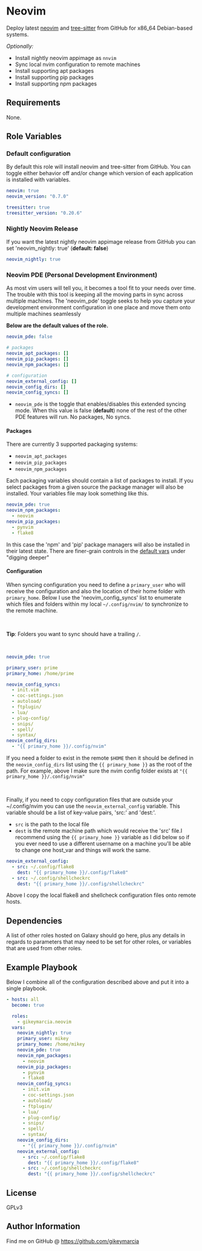 Neovim
=========

Deploy latest [neovim](https://github.com/neovim/neovim) and
[tree-sitter](https://github.com/tree-sitter/tree-sitter) from GitHub for x86_64
Debian-based systems.

_Optionally:_

- Install nightly neovim appimage as `nnvim`
- Sync local nvim configuration to remote machines
- Install supporting apt packages
- Install supporting pip packages
- Install supporting npm packages

Requirements
------------

None.

Role Variables
--------------

### Default configuration

By default this role will install neovim and tree-sitter from GitHub. You can
toggle either behavior off and/or change which version of each application is
installed with variables.

```yml
neovim: true
neovim_version: "0.7.0"

treesitter: true
treesitter_version: "0.20.6"
```

### Nightly Neovim Release

If you want the latest nightly neovim appimage release from GitHub you can set
'neovim_nightly: true' (**default: false**)

```yml
neovim_nightly: true
```

### Neovim PDE (Personal Development Environment)

As most vim users will tell you, it becomes a tool fit to your needs over time.
The trouble with this tool is keeping all the moving parts in sync across
multiple machines. The 'neovim_pde' toggle seeks to help you capture your
development environment configuration in one place and move them onto multiple
machines seamlessly

**Below are the default values of the role.**

```yml
neovim_pde: false

# packages
neovim_apt_packages: []
neovim_pip_packages: []
neovim_npm_packages: []

# configuration
neovim_external_config: []
neovim_config_dirs: []
neovim_config_syncs: []
```

- `neovim_pde` is the toggle that enables/disables this extended syncing mode.
  When this value is false (**default**) none of the rest of the other PDE
  features will run. No packages, No syncs.

#### Packages

There are currently 3 supported packaging systems:

- `neovim_apt_packages`
- `neovim_pip_packages`
- `neovim_npm_packages`

Each packaging variables should contain a list of packages to install. If you
select packages from a given source the package manager will also be installed.
Your variables file may look something like this.

```yml
neovim_pde: true
neovim_npm_packages:
  - neovim
neovim_pip_packages:
  - pynvim
  - flake8
```

In this case the 'npm' and 'pip' package managers will also be installed in
their latest state. There are finer-grain controls in the [default
vars](https://github.com/gikeymarcia/ansible-role-neovim/blob/master/defaults/main.yml)
under "digging deeper"

#### Configuration

When syncing configuration you need to define a `primary_user` who will receive
the configuration and also the location of their home folder with
`primary_home`. Below I use the 'neovim_config_syncs' list to enumerate which
files and folders within my local `~/.config/nvim/` to synchronize to the remote
machine.

<br>

**Tip**: Folders you want to sync should have a trailing `/`.

<br>

```yml
neovim_pde: true

primary_user: prime
primary_home: /home/prime

neovim_config_syncs:
  - init.vim
  - coc-settings.json
  - autoload/
  - ftplugin/
  - lua/
  - plug-config/
  - snips/
  - spell/
  - syntax/
neovim_config_dirs:
  - "{{ primary_home }}/.config/nvim"

```

If you need a folder to exist in the remote `$HOME` then it should be defined in
the `neovim_config_dirs` list using the `{{ primary_home }}` as the root of the
path. For example, above I make sure the nvim config folder exists at `"{{
primary_home }}/.config/nvim"`

<br>

Finally, if you need to copy configuration files that are outside your
~/.config/nvim you can use the `neovim_external_config` variable. This variable
should be a list of key-value pairs, 'src:' and 'dest:'.

- `src` is the path to the local file
- `dest` is the remote machine path which would receive the 'src' file.I
  recommend using the `{{ primary_home }}` variable as I did below so if you
  ever need to use a different username on a machine you'll be able to change
  one host_var and things will work the same.

```yml
neovim_external_config:
  - src: ~/.config/flake8
    dest: "{{ primary_home }}/.config/flake8"
  - src: ~/.config/shellcheckrc
    dest: "{{ primary_home }}/.config/shellcheckrc"
```

Above I copy the local flake8 and shellcheck configuration files onto remote
hosts.

Dependencies
------------

A list of other roles hosted on Galaxy should go here, plus any details in regards to parameters that may need to be set for other roles, or variables that are used from other roles.

Example Playbook
----------------

Below I combine all of the configuration described above and put it into a
single playbook.

```yml
- hosts: all
  become: true

  roles:
    - gikeymarcia.neovim
  vars:
    neovim_nightly: true
    primary_user: mikey
    primary_home: /home/mikey
    neovim_pde: true
    neovim_npm_packages:
      - neovim
    neovim_pip_packages:
      - pynvim
      - flake8
    neovim_config_syncs:
      - init.vim
      - coc-settings.json
      - autoload/
      - ftplugin/
      - lua/
      - plug-config/
      - snips/
      - spell/
      - syntax/
    neovim_config_dirs:
      - "{{ primary_home }}/.config/nvim"
    neovim_external_config:
      - src: ~/.config/flake8
        dest: "{{ primary_home }}/.config/flake8"
      - src: ~/.config/shellcheckrc
        dest: "{{ primary_home }}/.config/shellcheckrc"
```

License
-------

GPLv3

Author Information
------------------

Find me on GitHub @ https://github.com/gikeymarcia
